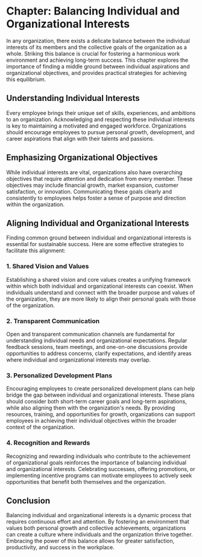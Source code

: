 Chapter: Balancing Individual and Organizational Interests
==========================================================

In any organization, there exists a delicate balance between the individual interests of its members and the collective goals of the organization as a whole. Striking this balance is crucial for fostering a harmonious work environment and achieving long-term success. This chapter explores the importance of finding a middle ground between individual aspirations and organizational objectives, and provides practical strategies for achieving this equilibrium.

Understanding Individual Interests
----------------------------------

Every employee brings their unique set of skills, experiences, and ambitions to an organization. Acknowledging and respecting these individual interests is key to maintaining a motivated and engaged workforce. Organizations should encourage employees to pursue personal growth, development, and career aspirations that align with their talents and passions.

Emphasizing Organizational Objectives
-------------------------------------

While individual interests are vital, organizations also have overarching objectives that require attention and dedication from every member. These objectives may include financial growth, market expansion, customer satisfaction, or innovation. Communicating these goals clearly and consistently to employees helps foster a sense of purpose and direction within the organization.

Aligning Individual and Organizational Interests
------------------------------------------------

Finding common ground between individual and organizational interests is essential for sustainable success. Here are some effective strategies to facilitate this alignment:

### 1. Shared Vision and Values

Establishing a shared vision and core values creates a unifying framework within which both individual and organizational interests can coexist. When individuals understand and connect with the broader purpose and values of the organization, they are more likely to align their personal goals with those of the organization.

### 2. Transparent Communication

Open and transparent communication channels are fundamental for understanding individual needs and organizational expectations. Regular feedback sessions, team meetings, and one-on-one discussions provide opportunities to address concerns, clarify expectations, and identify areas where individual and organizational interests may overlap.

### 3. Personalized Development Plans

Encouraging employees to create personalized development plans can help bridge the gap between individual and organizational interests. These plans should consider both short-term career goals and long-term aspirations, while also aligning them with the organization's needs. By providing resources, training, and opportunities for growth, organizations can support employees in achieving their individual objectives within the broader context of the organization.

### 4. Recognition and Rewards

Recognizing and rewarding individuals who contribute to the achievement of organizational goals reinforces the importance of balancing individual and organizational interests. Celebrating successes, offering promotions, or implementing incentive programs can motivate employees to actively seek opportunities that benefit both themselves and the organization.

Conclusion
----------

Balancing individual and organizational interests is a dynamic process that requires continuous effort and attention. By fostering an environment that values both personal growth and collective achievements, organizations can create a culture where individuals and the organization thrive together. Embracing the power of this balance allows for greater satisfaction, productivity, and success in the workplace.
